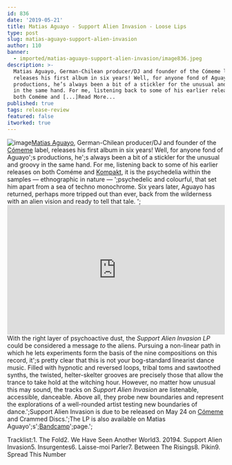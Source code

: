 ```yaml
---
id: 836
date: '2019-05-21'
title: Matias Aguayo - Support Alien Invasion - Loose Lips
type: post
slug: matias-aguayo-support-alien-invasion
author: 110
banner:
  - imported/matias-aguayo-support-alien-invasion/image836.jpeg
description: >-
  Matias Aguayo, German-Chilean producer/DJ and founder of the Cómeme label,
  releases his first album in six years! Well, for anyone fond of Aguayo’s
  productions, he’s always been a bit of a stickler for the unusual and groovy
  in the same hand. For me, listening back to some of his earlier releases on
  both Coméme and [...]Read More...
published: true
tags: release-review
featured: false
itworked: true
---
```

![image](../imported/matias-aguayo-support-alien-invasion/image836.jpeg)[Matias Aguayo](https://www.residentadvisor.net/dj/matiasaguayo), German-Chilean producer/DJ and founder of the [Cómeme](https://soundcloud.com/comeme) label, releases his first album in six years! Well, for anyone fond of Aguayo';s productions, he';s always been a bit of a stickler for the unusual and groovy in the same hand. For me, listening back to some of his earlier releases on both Coméme and [Kompakt](http://www.kompakt.fm), it is the psychedelia within the samples — ethnographic in nature — ';psychedelic and colourful, that set him apart from a sea of techno monochrome. Six years later, Aguayo has returned, perhaps more tripped out than ever, back from the wilderness with an alien vision and ready to tell that tale. ';<iframe width='100%' height='300' scrolling='no' frameborder='no' allow='autoplay' src='https://bandcamp.com/EmbeddedPlayer/album=879490178/size=large/bgcol=ffffff/linkcol=0687f5/tracklist=false/artwork=small/track=1692828727/transparent=true/'></iframe>With the right layer of psychoactive dust, the _Support Alien Invasion LP_ could be considered a message _to_ the aliens. Pursuing a non-linear path in which he lets experiments form the basis of the nine compositions on this record, it';s pretty clear that this is not your bog-standard linearist dance music. Filled with hypnotic and reversed loops, tribal toms and sawtoothed synths, the twisted, helter-skelter grooves are precisely those that allow the trance to take hold at the witching hour. However, no matter how unusual this may sound, the tracks on _Support Alien Invasion_ are listenable, accessible, danceable. Above all, they probe new boundaries and represent the explorations of a well-rounded artist testing new boundaries of dance.';Support Alien Invasion is due to be released on May 24 on [Cómeme](https://musicacomeme.com) and Crammed Discs.';The LP is also available on Matias Aguayo';s';[Bandcamp](https://matiasaguayo.bandcamp.com/)';page.';

Tracklist:1\. The Fold2\. We Have Seen Another World3\. 20194\. Support Alien Invasion5\. Insurgentes6\. Laisse-moi Parler7\. Between The Risings8\. Pikin9\. Spread This Number